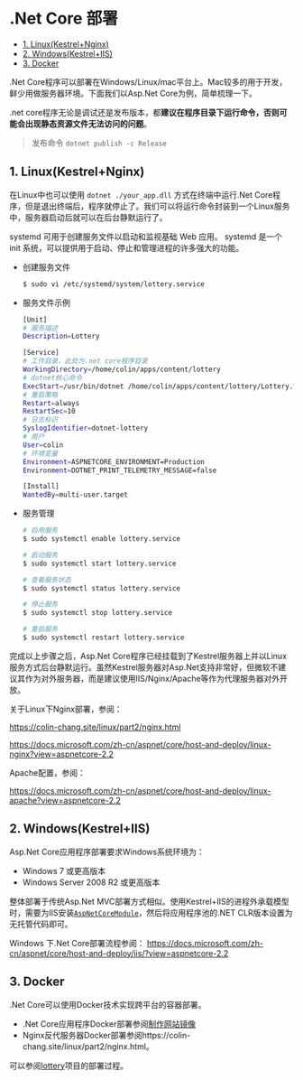 # .Net Core 部署

* [1. Linux(Kestrel+Nginx)](#1-linuxkestrelnginx)
* [2. Windows(Kestrel+IIS)](#2-windowskestreliis)
* [3. Docker](#3-docker)

.Net Core程序可以部署在Windows/Linux/mac平台上。Mac较多的用于开发，鲜少用做服务器环境。下面我们以Asp.Net Core为例，简单梳理一下。

.net core程序无论是调试还是发布版本，都**建议在程序目录下运行命令，否则可能会出现静态资源文件无法访问的问题**。

> 发布命令 `dotnet publish -c Release`

## 1. Linux(Kestrel+Nginx)
在Linux中也可以使用 `dotnet ./your_app.dll` 方式在终端中运行.Net Core程序，但是退出终端后，程序就停止了。我们可以将运行命令封装到一个Linux服务中，服务器启动后就可以在后台静默运行了。

systemd 可用于创建服务文件以启动和监视基础 Web 应用。 systemd 是一个 init 系统，可以提供用于启动、停止和管理进程的许多强大的功能。

* 创建服务文件

    ```sh
    $ sudo vi /etc/systemd/system/lottery.service
    ```

* 服务文件示例

    ```sh
    [Unit]
    # 服务描述
    Description=Lottery

    [Service]
    # 工作目录，此处为.net core程序目录
    WorkingDirectory=/home/colin/apps/content/lottery
    # dotnet核心命令
    ExecStart=/usr/bin/dotnet /home/colin/apps/content/lottery/Lottery.WebApp.dll
    # 重启策略
    Restart=always
    RestartSec=10
    # 日志标识
    SyslogIdentifier=dotnet-lottery
    # 用户
    User=colin
    # 环境变量
    Environment=ASPNETCORE_ENVIRONMENT=Production
    Environment=DOTNET_PRINT_TELEMETRY_MESSAGE=false

    [Install]
    WantedBy=multi-user.target
    ```

* 服务管理

    ```sh
    # 启用服务
    $ sudo systemctl enable lottery.service

    # 启动服务
    $ sudo systemctl start lottery.service

    # 查看服务状态
    $ sudo systemctl status lottery.service

    # 停止服务
    $ sudo systemctl stop lottery.service

    # 重启服务
    $ sudo systemctl restart lottery.service
    ```

完成以上步骤之后，Asp.Net Core程序已经挂载到了Kestrel服务器上并以Linux服务方式后台静默运行。虽然Kestrel服务器对Asp.Net支持非常好，但微软不建议其作为对外服务器，而是建议使用IIS/Nginx/Apache等作为代理服务器对外开放。

关于Linux下Nginx部署，参阅：

https://colin-chang.site/linux/part2/nginx.html

https://docs.microsoft.com/zh-cn/aspnet/core/host-and-deploy/linux-nginx?view=aspnetcore-2.2

Apache配置，参阅：

https://docs.microsoft.com/zh-cn/aspnet/core/host-and-deploy/linux-apache?view=aspnetcore-2.2

## 2. Windows(Kestrel+IIS)
Asp.Net Core应用程序部署要求Windows系统环境为：
* Windows 7 或更高版本
* Windows Server 2008 R2 或更高版本

整体部署于传统Asp.Net MVC部署方式相似。使用Kestrel+IIS的进程外承载模型时，需要为IIS安装[`AspNetCoreModule`](https://docs.microsoft.com/zh-cn/aspnet/core/host-and-deploy/aspnet-core-module?view=aspnetcore-2.2)，然后将应用程序池的.NET CLR版本设置为无托管代码即可。

Windows 下.Net Core部署流程参阅：
https://docs.microsoft.com/zh-cn/aspnet/core/host-and-deploy/iis/?view=aspnetcore-2.2

## 3. Docker

.Net Core可以使用Docker技术实现跨平台的容器部署。
* .Net Core应用程序Docker部署参阅[制作网站镜像](docker-dockerfile.md)
* Nginx反代服务器Docker部署参阅https://colin-chang.site/linux/part2/nginx.html。

可以参阅[lottery](https://github.com/TechnologyGeeks/lottery)项目的部署过程。